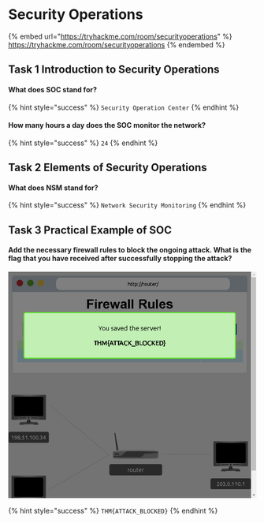 # Security Operations

{% embed url="https://tryhackme.com/room/securityoperations" %}
https://tryhackme.com/room/securityoperations
{% endembed %}

## Task 1 Introduction to Security Operations

#### What does SOC stand for?

{% hint style="success" %}
`Security Operation Center`
{% endhint %}

#### How many hours a day does the SOC monitor the network?

{% hint style="success" %}
`24`
{% endhint %}

## Task 2 Elements of Security Operations

#### What does NSM stand for?

{% hint style="success" %}
`Network Security Monitoring`
{% endhint %}

## Task 3 Practical Example of SOC

#### Add the necessary firewall rules to block the ongoing attack. What is the flag that you have received after successfully stopping the attack?

![](<../../.gitbook/assets/Screenshot from 2022-05-13 09-36-44.png>)

{% hint style="success" %}
`THM{ATTACK_BLOCKED}`
{% endhint %}
